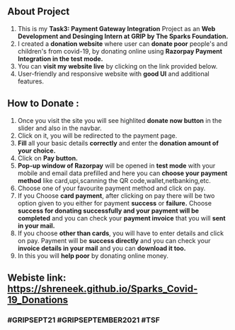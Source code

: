 ## About Project

1. This is my **Task3: Payment Gateway Integration** Project as an **Web Development and Desinging Intern at GRIP by The Sparks Foundation.** 
2. I created a **donation website** where user can **donate poor** people's and children's from covid-19, by donating online using **Razorpay Payment Integration in the test mode.**
3. You can **visit my website live** by clicking on the link provided below.
4. User-friendly and responsive website with **good UI** and additional features.

## How to Donate :

1. Once you visit the site you will see highlited **donate now button** in the slider and also in the navbar.
2. Click on it, you will be redirected to the payment page.
3. **Fill** all your basic details **correctly** and enter the **donation amount of your choice.**
4. Click on **Pay button.**
5. **Pop-up window of Razorpay** will be opened in **test mode** with your mobile and email data prefilled and here you can **choose your payment method** like card,upi,scanning the QR code,wallet,netbanking,etc.
6. Choose one of your favourite payment method and click on pay.
7. If you Choose **card payment**, after clicking on pay there will be two option given to you either for payment **success** or **failure.** Choose **success for donating successfully and your payment will be completed** and you can check your **payment invoice** that you will **sent in your mail.**
8. If you choose **other than cards**, you will have to enter details and click on pay. Payment will be **success directly** and you can check your **invoice details in your mail** and you can **download it too.**
9. In this you will **help poor** by donating online money.

## Webiste link: https://shreneek.github.io/Sparks_Covid-19_Donations

### **#GRIPSEPT21** **#GRIPSEPTEMBER2021**  **#TSF**                                               